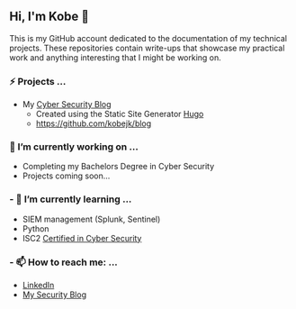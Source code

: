 ## Hi, I'm Kobe 👋

This is my GitHub account dedicated to the documentation of my technical projects. These repositories contain write-ups that showcase my practical work and anything interesting that I might be working on.

### ⚡ Projects ...
- My [Cyber Security Blog](https://kobejk.com)
  - Created using the Static Site Generator [Hugo](https://gohugo.io/)
  - https://github.com/kobejk/blog

### 🔭 I’m currently working on ...
- Completing my Bachelors Degree in Cyber Security
- Projects coming soon...

### - 🌱 I’m currently learning ...
- SIEM management (Splunk, Sentinel)
- Python
- ISC2 [Certified in Cyber Security](https://www.isc2.org/Certifications/CC)

### - 📫 How to reach me: ...
- [LinkedIn](linkedin.com/in/kobekunce)
- [My Security Blog](kobejk.com) 

<!--
**kobejk/kobejk** is a ✨ _special_ ✨ repository because its `README.md` (this file) appears on your GitHub profile.

Here are some ideas to get you started:

- 🔭 I’m currently working on ...
- 🌱 I’m currently learning ...
- 👯 I’m looking to collaborate on ...
- 🤔 I’m looking for help with ...
- 💬 Ask me about ...
- 📫 How to reach me: ...
- 😄 Pronouns: ...
- ⚡ Fun fact: ...
-->
